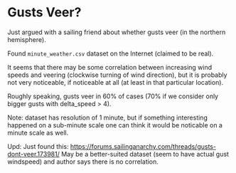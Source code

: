 # Gusts Veer?

Just argued with a sailing friend about whether gusts veer (in the northern hemisphere).

Found ```minute_weather.csv``` dataset on the Internet (claimed to be real). 

It seems that there may be some correlation between increasing wind speeds and veering 
(clockwise turning of wind direction), but it is probably not very noticeable, if noticeable 
at all (at least in that particular location).

Roughly speaking, gusts veer in 60% of cases (70% if we consider only bigger gusts with delta_speed > 4).

Note: dataset has resolution of 1 minute, but if something interesting happened on a sub-minute
scale one can think it would be noticable on a minute scale as well.

Upd: Just found this: https://forums.sailinganarchy.com/threads/gusts-dont-veer.173981/
May be a better-suited dataset (seem to have actual gust windspeed) and author says there is
no correlation.
